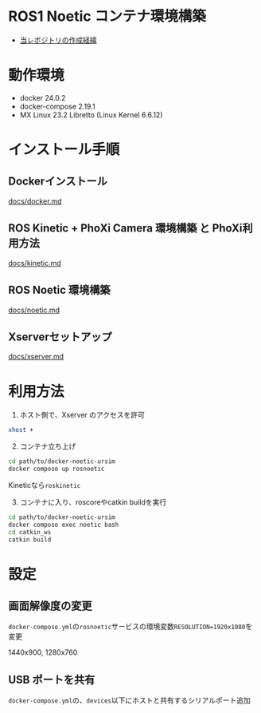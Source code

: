 # ROS1 Noetic コンテナ環境構築

- [当レポジトリの作成経緯](docs/purpose.md)

# 動作環境

- docker 24.0.2
- docker-compose 2.19.1
- MX Linux 23.2 Libretto (Linux Kernel 6.6.12)

# インストール手順

## Dockerインストール
[docs/docker.md](docs/docker.md)

## ROS Kinetic + PhoXi Camera 環境構築 と PhoXi利用方法
[docs/kinetic.md](docs/kinetic.md)

## ROS Noetic 環境構築
[docs/noetic.md](docs/noetic.md)

## Xserverセットアップ
[docs/xserver.md](docs/xserver.md)

# 利用方法

1. ホスト側で、Xserver のアクセスを許可

```sh
xhost +
```

2. コンテナ立ち上げ

```sh
cd path/to/docker-noetic-ursim
docker compose up rosnoetic
```
Kineticなら`roskinetic`

3. コンテナに入り、roscoreやcatkin buildを実行
```sh
cd path/to/docker-noetic-ursim
docker compose exec noetic bash
cd catkin_ws
catkin build
```

# 設定

## 画面解像度の変更

`docker-compose.yml`の`rosnoetic`サービスの環境変数`RESOLUTION=1920x1080`を変更

1440x900, 1280x760

## USB ポートを共有

`docker-compose.yml`の、`devices`以下にホストと共有するシリアルポート追加
